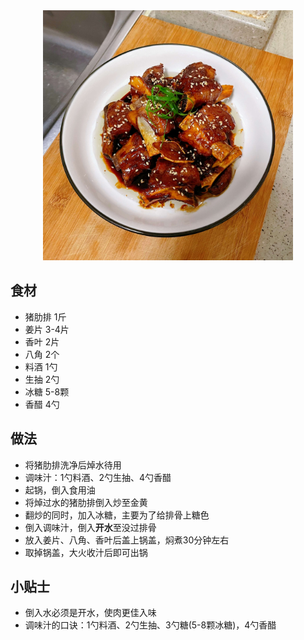 <div align='center'><img src="./糖醋排骨.png" style="width:400px;" /></div>



## 食材

- 猪肋排  1斤
- 姜片 3-4片
- 香叶  2片
- 八角  2个
- 料酒  1勺
- 生抽  2勺
- 冰糖  5-8颗
- 香醋  4勺



## 做法

- 将猪肋排洗净后焯水待用
- 调味汁：1勺料酒、2勺生抽、4勺香醋
- 起锅，倒入食用油
- 将焯过水的猪肋排倒入炒至金黄
- 翻炒的同时，加入冰糖，主要为了给排骨上糖色
- 倒入调味汁，倒入**开水**至没过排骨
- 放入姜片、八角、香叶后盖上锅盖，焖煮30分钟左右
- 取掉锅盖，大火收汁后即可出锅



## 小贴士

- 倒入水必须是开水，使肉更佳入味
- 调味汁的口诀：1勺料酒、2勺生抽、3勺糖(5-8颗冰糖)，4勺香醋

